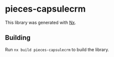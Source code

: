 # pieces-capsulecrm

This library was generated with [Nx](https://nx.dev).

## Building

Run `nx build pieces-capsulecrm` to build the library.
